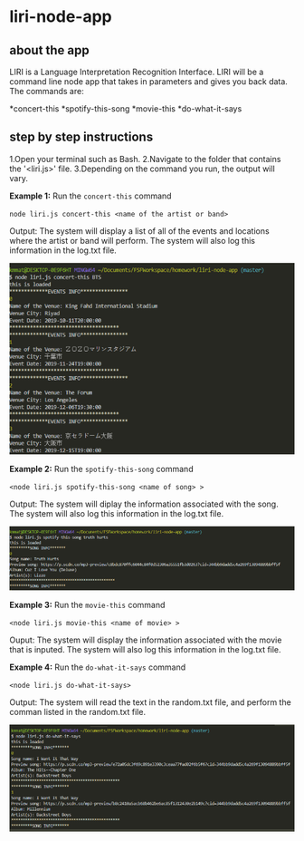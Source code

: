 # liri-node-app

## about the app

LIRI is a Language Interpretation Recognition Interface. LIRI will be a command line node app that takes in parameters and gives you back data. The commands are:

*concert-this
*spotify-this-song
*movie-this
*do-what-it-says

## step by step instructions

1.Open your terminal such as Bash. 
2.Navigate to the folder that contains the '<liri.js>' file.
3.Depending on the command you run, the output will vary. 

**Example 1:** Run the `concert-this` command 

`node liri.js concert-this <name of the artist or band>`

Output: The system will display a list of all of the events and locations where the artist or band will perform. The system will also log this information in the log.txt file. 

<img src="/screenshots/concert-this.png">

**Example 2:** Run the `spotify-this-song` command

 `<node liri.js spotify-this-song <name of song> >`

Output: The system will diplay the information associated with the song. The system will also log this information in the log.txt file. 

![Image of Spotify-This-Song](/screenshots/spotify-this-song.png)

**Example 3:** Run the `movie-this` command

`<node liri.js movie-this <name of movie> >`

Ouput: The system will display the information associated with the movie that is inputed. The system will also log this information in the log.txt file. 

**Example 4:** Run the `do-what-it-says` command

`<node liri.js do-what-it-says>`

Output: The system will read the text in the random.txt file, and perform the comman listed in the random.txt file.

![Image of Do-What-It-Says](/screenshots/do-what-it-says.png)
